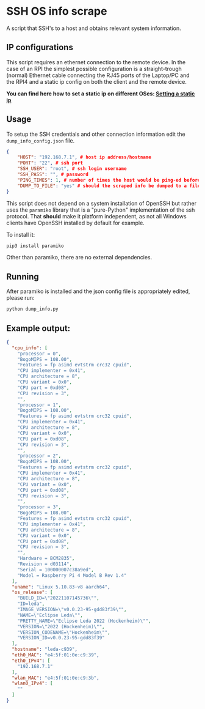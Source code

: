# SSH OS info scrape

A script that SSH's to a host and obtains relevant system information. 

## IP configurations

This script requires an ethernet connection to the remote device. In the case of an RPI the simplest possible configuration is a straight-trough (normal) Ethernet cable connecting the RJ45 ports of the Laptop/PC and the RPI4 and a static ip config on both the client and the remote device.

**You can find here how to set a static ip on different OSes: [Setting a static ip](/static_ips.md)**

## Usage

To setup the SSH credentials and other connection information edit the `dump_info_config.json` file.

```json
{
    "HOST": "192.168.7.1", # host ip address/hostname
    "PORT": "22", # ssh port
    "SSH_USER": "root", # ssh login username
    "SSH_PASS": "", # password
    "PING_TIMES": 1, # number of times the host would be ping-ed before ssh connection is attempted
    "DUMP_TO_FILE": "yes" # should the scraped info be dumped to a file  - <yes/no>
}
```

This script does not depend on a system installation of OpenSSH but rather uses the `paramiko` library that is a "pure-Python" implementation of the ssh protocol. That __should__ make it platform independent, as not all Windows clients have OpenSSH installed by default for example.

To install it:

```bash
pip3 install paramiko
```

Other than paramiko, there are no external dependencies.


## Running

After paramiko is installed and the json config file is appropriately edited, please run:

```bash
python dump_info.py
```

## Example output:

```json
{
  "cpu_info": [
    "processor = 0",
    "BogoMIPS = 108.00",
    "Features = fp asimd evtstrm crc32 cpuid",
    "CPU implementer = 0x41",
    "CPU architecture = 8",
    "CPU variant = 0x0",
    "CPU part = 0xd08",
    "CPU revision = 3",
    "",
    "processor = 1",
    "BogoMIPS = 108.00",
    "Features = fp asimd evtstrm crc32 cpuid",
    "CPU implementer = 0x41",
    "CPU architecture = 8",
    "CPU variant = 0x0",
    "CPU part = 0xd08",
    "CPU revision = 3",
    "",
    "processor = 2",
    "BogoMIPS = 108.00",
    "Features = fp asimd evtstrm crc32 cpuid",
    "CPU implementer = 0x41",
    "CPU architecture = 8",
    "CPU variant = 0x0",
    "CPU part = 0xd08",
    "CPU revision = 3",
    "",
    "processor = 3",
    "BogoMIPS = 108.00",
    "Features = fp asimd evtstrm crc32 cpuid",
    "CPU implementer = 0x41",
    "CPU architecture = 8",
    "CPU variant = 0x0",
    "CPU part = 0xd08",
    "CPU revision = 3",
    "",
    "Hardware = BCM2835",
    "Revision = d03114",
    "Serial = 100000007c38a9ed",
    "Model = Raspberry Pi 4 Model B Rev 1.4"
  ],
  "uname": "Linux 5.10.83-v8 aarch64",
  "os_release": [
    "BUILD_ID=\"20221107145736\"",
    "ID=leda",
    "IMAGE_VERSION=\"v0.0.23-95-gdd83f39\"",
    "NAME=\"Eclipse Leda\"",
    "PRETTY_NAME=\"Eclipse Leda 2022 (Hockenheim)\"",
    "VERSION=\"2022 (Hockenheim)\"",
    "VERSION_CODENAME=\"Hockenheim\"",
    "VERSION_ID=v0.0.23-95-gdd83f39"
  ],
  "hostname": "leda-c939",
  "eth0_MAC": "e4:5f:01:0e:c9:39",
  "eth0_IPv4": [
    "192.168.7.1"
  ],
  "wlan_MAC": "e4:5f:01:0e:c9:3b",
  "wlan0_IPv4": [
    ""
  ]
}
```
